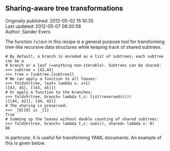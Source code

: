 ## Sharing-aware tree transformations  
Originally published: 2012-05-02 15:10:35  
Last updated: 2012-05-07 08:20:58  
Author: Sander Evers  
  
The function `foldsh` in this recipe is a general purpose tool for transforming tree-like recursive data structures while keeping track of shared subtrees.

    # By default, a branch is encoded as a list of subtrees; each subtree can be a
    # branch or a leaf (=anything non-iterable). Subtrees can be shared:
    >>> subtree = [42,44]
    >>> tree = [subtree,[subtree]]
    # We can apply a function to all leaves:
    >>> foldsh(tree, leaf= lambda x: x+1)
    [[43, 45], [[43, 45]]]
    # Or apply a function to the branches:
    >>> foldsh(tree, branch= lambda t,c: list(reversed(c)))
    [[[44, 42]], [44, 42]]
    # The sharing is preserved:
    >>> _[0][0] is _[1]
    True
    # Summing up the leaves without double counting of shared subtrees:
    >>> foldsh(tree, branch= lambda t,c: sum(c), shared= lambda x: 0)
    86

In particular, it is useful for transforming YAML documents. An example of this is given below.
